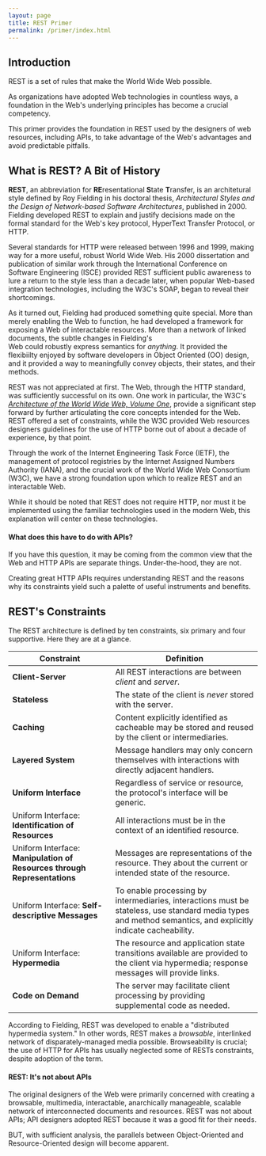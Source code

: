 ```yaml
---
layout: page
title: REST Primer
permalink: /primer/index.html
---
```


## Introduction

REST is a set of rules that make the World Wide Web possible.

As organizations have adopted Web technologies in countless ways,
a foundation in the Web's underlying principles has become a crucial
competency.

This primer provides the foundation in REST used by the designers
of web resources, including APIs, to take advantage of the Web's
advantages and avoid predictable pitfalls.

## What is REST?  A Bit of History

**REST**, an abbreviation for **RE**resentational **S**tate **T**ransfer, is 
an architetural style defined by Roy Fielding in his doctoral thesis,
_Architectural Styles and the Design of 
Network-based Software Architectures_, published in 2000.  Fielding developed REST 
to explain and justify decisions made on the formal standard for the 
Web's key protocol, HyperText Transfer Protocol, or HTTP.

Several standards for HTTP were released between 1996 and 1999, making 
way for a more useful, robust World Wide Web.  His 2000 dissertation
and publication of similar work through the International Conference on 
Software Engineering (ISCE) provided REST sufficient public awareness to
lure a return to the style less than a decade later, when popular 
Web-based integration technologies, including the W3C's SOAP, began to
reveal their shortcomings.

As it turned out, Fielding had produced something quite special.
More than merely enabling the Web to function, he had developed a
framework for exposing a Web of interactable resources.  More than
a network of linked documents, the subtle changes in Fielding's  
Web could robustly express semantics for _anything_.  It provided the
flexibiilty enjoyed by software developers in Object Oriented
(OO) design, and it provided a way to meaningfully convey objects,
their states, and their methods.

REST was not appreciated at first.  The Web, through the HTTP standard, 
was sufficiently successful on its own.  One work in
particular, the W3C's
_[Architecture of the World Wide Web, Volume One](https://www.w3.org/TR/webarch/)_,
provide a significant step forward by further articulating the core
concepts intended for the Web.  REST offered a set of constraints,
while the W3C provided Web resources designers guidelines for the use
of HTTP borne out of about a decade of experience, by that point.

Through the work of the Internet Engineering Task Force (IETF), the
management of protocol registries by the Internet Assigned Numbers Authority
(IANA), and the crucial work of the World Wide Web Consortium (W3C), we have
a strong foundation upon which to realize REST and an interactable
Web.

While it should be noted that REST does not require HTTP, nor must it 
be implemented using the familiar technologies used in the modern Web,
this explanation will center on these technologies.

#### What does this have to do with APIs?

If you have this question, it may be coming from the common view that 
the Web and HTTP APIs are separate things.  Under-the-hood, they are not.

Creating great HTTP APIs requires understanding REST and the reasons why its
constraints yield such a palette of useful instruments and benefits. 

## REST's Constraints

The REST architecture is defined by ten constraints, 
six primary and four supportive.  Here they are at a glance.

| Constraint                                                               | Definition                                                                                                                                                   |
|--------------------------------------------------------------------------|--------------------------------------------------------------------------------------------------------------------------------------------------------------|
| **Client-Server**                                                        | All REST interactions are between _client_ and _server_.                                                                                                     |
| **Stateless**                                                            | The state of the client is _never_ stored with the server.                                                                                                   |
| **Caching**                                                              | Content explicitly identified as cacheable may be stored and reused by the client or intermediaries.                                                         |
| **Layered System**                                                       | Message handlers may only concern themselves with interactions with directly adjacent handlers.                                                              |
| **Uniform Interface**                                                    | Regardless of service or resource, the protocol's interface will be generic.                                                                                 |
| Uniform Interface: **Identification of Resources**                       | All interactions must be in the context of an identified resource.                                                                                            |
| Uniform Interface: **Manipulation of Resources through Representations** | Messages are representations of the resource.  They about the current or intended state of the resource.                                                     |
| Uniform Interface: **Self-descriptive Messages**                         | To enable processing by intermediaries, interactions must be stateless, use standard media types and method semantics, and explicitly indicate cacheability. |    
| Uniform Interface: **Hypermedia**                                        | The resource and application state transitions available are provided to the client via hypermedia; response messages will provide links.                    |
| **Code on Demand**                                                       | The server may facilitate client processing by providing supplemental code as needed.                                                                        | 

According to Fielding, REST was developed to enable a "distributed hypermedia system."  In other words, REST makes a _browsable_, interlinked network of disparately-managed media possible.  Browseability is crucial; the use of HTTP for APIs has usually neglected some of RESTs constraints, despite adoption of the term.

#### REST: It's not about APIs

The original designers of the Web were primarily concerned with creating a
browsable, multimedia, interactable, anarchically manageable,
scalable network of interconnected documents and resources.  REST was not
about APIs; API designers adopted REST because it was a good fit for their needs.

BUT, with sufficient analysis, the parallels between Object-Oriented and
Resource-Oriented design will become apparent. 



####
